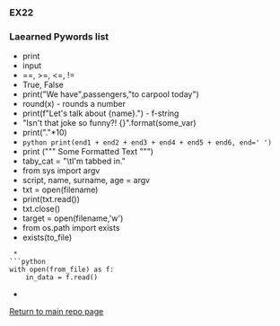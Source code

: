### EX22
### Laearned Pywords list

 * print
 * input
 * ==, >=, <=, !=
 * True, False
 * print("We have",passengers,"to carpool today")
 * round(x) - rounds a number
 * print(f"Let's talk about {name}.") - f-string
 * "Isn't that joke so funny?! {}".format(some_var)
 * print("."*10)
 * ```python print(end1 + end2 + end3 + end4 + end5 + end6, end=' ') ```
 * print ("""
 Some
          Formatted
    Text
""")
 * taby_cat = "\tI'm tabbed in."
 * from sys import argv
 * script, name, surname, age = argv
 * txt = open(filename)
 * print(txt.read())
 * txt.close()
 * target = open(filename,'w')
 * from os.path import exists
 * exists(to_file)
```
 *
```python
with open(from_file) as f:
	in_data = f.read()
```
 * 


[Return to main repo page](https://github.com/Aersum/py-learning)
